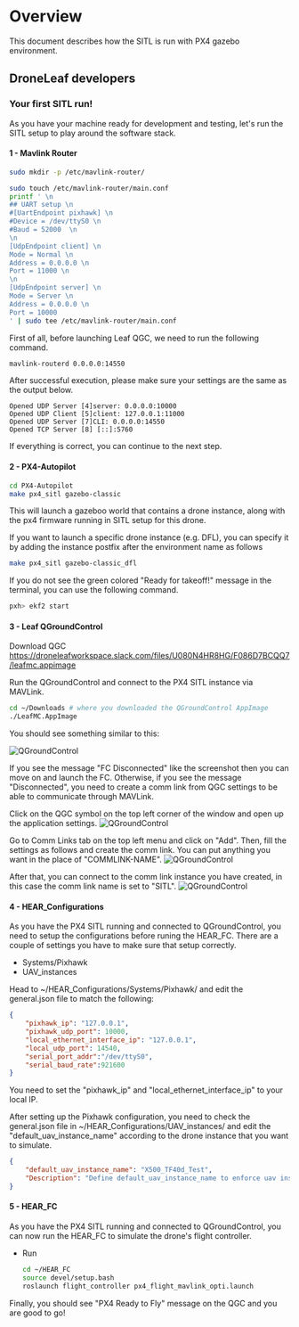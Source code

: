 # Overview

This document describes how the SITL is run with PX4 gazebo environment.


## DroneLeaf developers

### Your first SITL run!

As you have your machine ready for development and testing, let's run the SITL setup to play around the software stack.

#### 1 - Mavlink Router


```bash
sudo mkdir -p /etc/mavlink-router/
```

```bash
sudo touch /etc/mavlink-router/main.conf
printf ' \n
## UART setup \n
#[UartEndpoint pixhawk] \n
#Device = /dev/ttyS0 \n
#Baud = 52000  \n
\n
[UdpEndpoint client] \n
Mode = Normal \n
Address = 0.0.0.0 \n
Port = 11000 \n
\n
[UdpEndpoint server] \n
Mode = Server \n
Address = 0.0.0.0 \n
Port = 10000
' | sudo tee /etc/mavlink-router/main.conf
```

First of all, before launching Leaf QGC, we need to run the following command.
```bash
mavlink-routerd 0.0.0.0:14550
```
After successful execution, please make sure your settings are the same as the output below.
```
Opened UDP Server [4]server: 0.0.0.0:10000
Opened UDP Client [5]client: 127.0.0.1:11000
Opened UDP Server [7]CLI: 0.0.0.0:14550
Opened TCP Server [8] [::]:5760
```
If everything is correct, you can continue to the next step.


#### 2 - PX4-Autopilot

```bash
cd PX4-Autopilot
make px4_sitl gazebo-classic
```
This will launch a gazeboo world that contains a drone instance, along with the px4 firmware running in SITL setup for this drone.

If you want to launch a specific drone instance (e.g. DFL), you can specify it by adding the instance postfix after the environment name as follows

```bash
make px4_sitl gazebo-classic_dfl
```

If you do not see the green colored "Ready for takeoff!" message in the terminal, you can use the following command.
```bash
pxh> ekf2 start
```

#### 3 - Leaf QGroundControl

Download QGC
https://droneleafworkspace.slack.com/files/U080N4HR8HG/F086D7BCQQ7/leafmc.appimage


Run the QGroundControl and connect to the PX4 SITL instance via MAVLink.

```bash
cd ~/Downloads # where you downloaded the QGroundControl AppImage
./LeafMC.AppImage
```
You should see something similar to this:

![QGroundControl](media/LeafMCQGC_PX4SITL.png)

If you see the message "FC Disconnected" like the screenshot then you can move on and launch the FC. Otherwise, if you see the message "Disconnected", you need to create a comm link from QGC settings to be able to communicate through MAVLink.

Click on the QGC symbol on the top left corner of the window and open up the application settings.
![QGroundControl](media/QGC_setting.png)

Go to Comm Links tab on the top left menu and click on "Add". Then, fill the settings as follows and create the comm link. You can put anything you want in the place of "COMMLINK-NAME".
![QGroundControl](media/commlink.png)

After that, you can connect to the comm link instance you have created, in this case the comm link name is set to "SITL".
![QGroundControl](media/connect_commlink.png)

#### 4 - HEAR_Configurations
As you have the PX4 SITL running and connected to QGroundControl, you need to setup the configurations before runing the HEAR_FC. There are a couple of settings you have to make sure that setup correctly.

- Systems/Pixhawk
- UAV_instances

Head to ~/HEAR_Configurations/Systems/Pixhawk/ and edit the general.json file to match the following:

```json
{
    "pixhawk_ip": "127.0.0.1",
    "pixhawk_udp_port": 10000,
    "local_ethernet_interface_ip": "127.0.0.1",
    "local_udp_port": 14540,
    "serial_port_addr":"/dev/ttyS0",
    "serial_baud_rate":921600
}
```
You need to set the "pixhawk_ip" and "local_ethernet_interface_ip" to your local IP.

After setting up the Pixhawk configuration, you need to check the general.json file in ~/HEAR_Configurations/UAV_instances/ and edit the "default_uav_instance_name" according to the drone instance that you want to simulate.

```json
{
    "default_uav_instance_name": "X500_TF40d_Test",
    "Description": "Define default_uav_instance_name to enforce uav instance name on the current machine"
}
```

#### 5 - HEAR_FC
As you have the PX4 SITL running and connected to QGroundControl, you can now run the HEAR_FC to simulate the drone's flight controller.

- Run
    ```bash
    cd ~/HEAR_FC
    source devel/setup.bash
    roslaunch flight_controller px4_flight_mavlink_opti.launch
    ```
Finally, you should see "PX4 Ready to Fly" message on the QGC and you are good to go!
